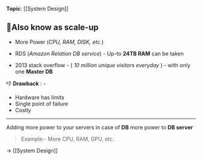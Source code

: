 **Topic**: [[System Design]]
## 📌Also know as scale-up

- More Power (*CPU, RAM, DISK, etc.*)
- RDS (*Amazon Relation DB service*) - Up-to **24TB RAM** can be taken

- 2013 stack overflow - ( *10 million unique visitors everyday* ) - with only one **Master DB**

👎 **Drawback** : -
- Hardware has limits
- Single point of failure
- Costly
---
 Adding more power to your servers in case of **DB** more power to **DB server**
> Example:- More CPU, RAM, GPU, etc.

→ [[System Design]]